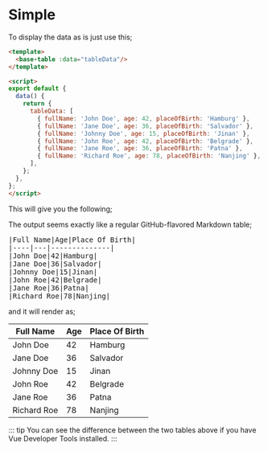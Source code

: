 # Simple

To display the data as is just use this;

```html
<template>
  <base-table :data="tableData"/>
</template>

<script>
export default {
  data() {
    return {
      tableData: [
        { fullName: 'John Doe', age: 42, placeOfBirth: 'Hamburg' },
        { fullName: 'Jane Doe', age: 36, placeOfBirth: 'Salvador' },
        { fullName: 'Johnny Doe', age: 15, placeOfBirth: 'Jinan' },
        { fullName: 'John Roe', age: 42, placeOfBirth: 'Belgrade' },
        { fullName: 'Jane Roe', age: 36, placeOfBirth: 'Patna' },
        { fullName: 'Richard Roe', age: 78, placeOfBirth: 'Nanjing' },
      ],
    };
  },
};
</script>
```

This will give you the following;

<examples-basic-simple class="reset"/>

The output seems exactly like a regular GitHub-flavored Markdown table;

<pre>
|Full Name|Age|Place Of Birth|
|----|---|--------------|
|John Doe|42|Hamburg|
|Jane Doe|36|Salvador|
|Johnny Doe|15|Jinan|
|John Roe|42|Belgrade|
|Jane Roe|36|Patna|
|Richard Roe|78|Nanjing|
</pre>

and it will render as;

|Full Name|Age|Place Of Birth|
|----|---|--------------|
|John Doe|42|Hamburg|
|Jane Doe|36|Salvador|
|Johnny Doe|15|Jinan|
|John Roe|42|Belgrade|
|Jane Roe|36|Patna|
|Richard Roe|78|Nanjing|

::: tip
You can see the difference between the two tables above if you have Vue Developer Tools installed.
:::
